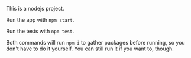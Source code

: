 This is a nodejs project.

Run the app with `npm start`.

Run the tests with `npm test`.

Both commands will run `npm i` to gather packages before running, so you don't have to do it yourself. You can still run it if you want to, though.

